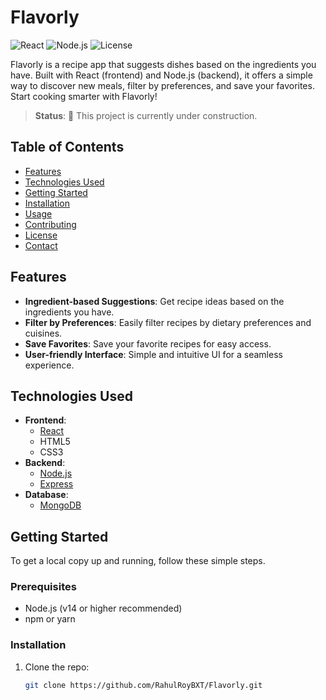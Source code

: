 # Flavorly

![React](https://img.shields.io/badge/React-17.0.2-blue)
![Node.js](https://img.shields.io/badge/Node.js-14.17.0-green)
![License](https://img.shields.io/badge/license-MIT-green)

Flavorly is a recipe app that suggests dishes based on the ingredients you have. Built with React (frontend) and Node.js (backend), it offers a simple way to discover new meals, filter by preferences, and save your favorites. Start cooking smarter with Flavorly!

> **Status**: 🚧 This project is currently under construction.

## Table of Contents

- [Features](#features)
- [Technologies Used](#technologies-used)
- [Getting Started](#getting-started)
- [Installation](#installation)
- [Usage](#usage)
- [Contributing](#contributing)
- [License](#license)
- [Contact](#contact)

## Features

- **Ingredient-based Suggestions**: Get recipe ideas based on the ingredients you have.
- **Filter by Preferences**: Easily filter recipes by dietary preferences and cuisines.
- **Save Favorites**: Save your favorite recipes for easy access.
- **User-friendly Interface**: Simple and intuitive UI for a seamless experience.

## Technologies Used

- **Frontend**: 
  - [React](https://reactjs.org/)
  - HTML5
  - CSS3
- **Backend**: 
  - [Node.js](https://nodejs.org/)
  - [Express](https://expressjs.com/)
- **Database**:
  - [MongoDB](https://www.mongodb.com/)

## Getting Started

To get a local copy up and running, follow these simple steps.

### Prerequisites

- Node.js (v14 or higher recommended)
- npm or yarn

### Installation

1. Clone the repo:
   ```sh
   git clone https://github.com/RahulRoyBXT/Flavorly.git